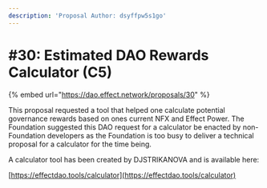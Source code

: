 ```yaml
---
description: 'Proposal Author: dsyffpw5s1go'
---
```


# #30: Estimated DAO Rewards Calculator (C5)

{% embed url="https://dao.effect.network/proposals/30" %}

This proposal requested a tool that helped one calculate potential governance rewards based on ones current NFX and Effect Power. The Foundation suggested this DAO request for a calculator be enacted by non-Foundation developers as the Foundation is too busy to deliver a technical proposal for a calculator for the time being. 

A calculator tool has been created by DJSTRIKANOVA and is available here:

[https://effectdao.tools/calculator](https://effectdao.tools/calculator)
